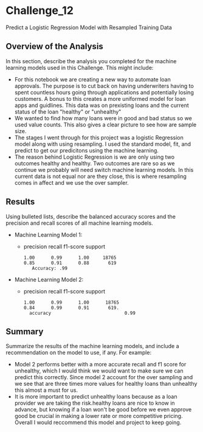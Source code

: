 # Challenge_12

Predict a Logistic Regression Model with Resampled Training Data

## Overview of the Analysis

In this section, describe the analysis you completed for the machine learning models used in this Challenge. This might include:

* For this notebook we are creating a new way to automate loan approvals. The purpose is to cut back on having underwriters having to spent countless hours going through applications and potentially losing customers. A bonus to this creates a more uniformed model for loan apps and guidlines. This data was on prexisting loans and the current status of the loan "healthy" or "unhealthy" 
* We wanted to find how many loans were in good and bad status so we used value counts. This also gives a clear picture to see how are sample size.
* The stages I went through for this project was a logistic Regression model along with using resampling. I used the standard model, fit, and predict to get our predicitons using the machine learning.
* The reason behind Logistic Regression is we are only using two outcomes healthy and healthy. Two outcomes are rare so as we continue we probably will need switch machine learning models. In this current data is not equal nor are they close, this is where resampling comes in affect and we use the over sampler.

## Results

Using bulleted lists, describe the balanced accuracy scores and the precision and recall scores of all machine learning models.

* Machine Learning Model 1:
  * precision    recall  f1-score   support

        1.00      0.99      1.00     18765
        0.85      0.91      0.88       619
           Accuracy: .99



* Machine Learning Model 2:
  * precision    recall     f1-score   support

        1.00      0.99      1.00      18765
        0.84      0.99      0.91       619.
          accuracy                           0.99    

## Summary

Summarize the results of the machine learning models, and include a recommendation on the model to use, if any. For example:
*  Model 2 performs better with a more accurate recall and f1 score for unhealthy, which I would think we would want to make sure we can predict this correctly. Since model 2 account for the over sampling and we see that are three times more values for healthy loans than unhealthy this almost a must for us.
* It is more important to predict unhealthy loans because as a loan provider we are taking the risk.healthy loans are nice to know in advance, but knowing if a loan won't be good before we even approve good be crucial in making a lower rate or more competitive pricing. Overall I would reccommend this model and project to keep going.


